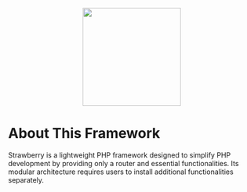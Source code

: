 <div align="center">

</div>

<p align="center">
  <a href="https://github.com/strberry/framework" target="_blank">
    <img src="https://github.com/strberry/.github/assets/129489839/e241b819-1178-48c0-945e-94b1e755b689" height="200">
  </a>
</p>

# About This Framework
Strawberry is a lightweight PHP framework designed to simplify PHP development by providing only a router and essential functionalities.
Its modular architecture requires users to install additional functionalities separately.
